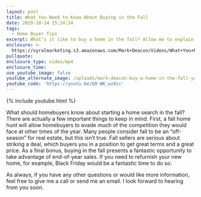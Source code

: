 ```yaml
---
layout: post
title: What You Need to Know About Buying in the Fall
date: 2019-10-14 15:24:24
tags:
  - Home Buyer Tips
excerpt: What’s it like to buy a home in the fall? Allow me to explain.
enclosure: >-
  https://vyralmarketing.s3.amazonaws.com/Mark+Deacon/Videos/What+You+Need+to+Know+About+Buying+in+the+Fall.mp4
pullquote:
enclosure_type: video/mp4
enclosure_time:
use_youtube_image: false
youtube_alternate_image: /uploads/mark-deacon-buy-a-home-in-the-fall-youtube.png
youtube_code: 'https://youtu.be/Q0-WK_wz8zc'
---
```


{% include youtube.html %}

What should homebuyers know about starting a home search in the fall? There are actually a few important things to keep in mind. First, a fall home hunt will allow homebuyers to evade much of the competition they would face at other times of the year. Many people consider fall to be an “off-season” for real estate, but this isn’t true. Fall sellers are serious about striking a deal, which buyers you in a position to get great terms and a great price. As a final bonus, buying in the fall presents a fantastic opportunity to take advantage of end-of-year sales. If you need to refurnish your new home, for example, Black Friday would be a fantastic time to do so.

As always, if you have any other questions or would like more information, feel free to give me a call or send me an email. I look forward to hearing from you soon.